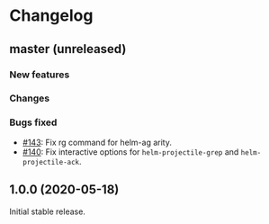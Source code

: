 # Changelog

## master (unreleased)

### New features

### Changes

### Bugs fixed

* [#143](https://github.com/bbatsov/helm-projectile/issues/143): Fix rg command for helm-ag arity.
* [#140](https://github.com/bbatsov/helm-projectile/pull/140): Fix interactive options for `helm-projectile-grep` and `helm-projectile-ack`.

## 1.0.0 (2020-05-18)

Initial stable release.
